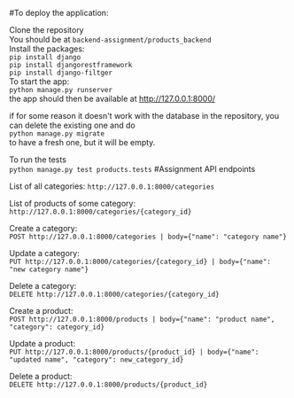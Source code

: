 
#To deploy the application:

Clone the repository\
You should be at ```backend-assignment/products_backend```\
Install the packages:\
```pip install django```\
```pip install djangorestframework```\
```pip install django-filtger```\
To start the app:\
```python manage.py runserver```\
the app should then be available at http://127.0.0.1:8000/

if for some reason it doesn't work with the database in the repository, you can delete the existing one and do\
```python manage.py migrate```\
to have a fresh one, but it will be empty.

To run the tests\
```python manage.py test products.tests```
#Assignment API endpoints

List of all categories: ```http://127.0.0.1:8000/categories```

List of products of some category: ```http://127.0.0.1:8000/categories/{category_id}```

Create a category:\
```POST http://127.0.0.1:8000/categories | body={"name": "category name"}```

Update a category:\
```PUT http://127.0.0.1:8000/categories/{category_id} | body={"name": "new category name"}```

Delete a category:\
```DELETE http://127.0.0.1:8000/categories/{category_id}```

Create a product:\
```POST http://127.0.0.1:8000/products | body={"name": "product name", "category": category_id}```

Update a product:\
```PUT http://127.0.0.1:8000/products/{product_id} | body={"name": "updated name", "category": new_category_id}```

Delete a product:\
```DELETE http://127.0.0.1:8000/products/{product_id}```